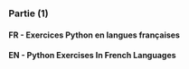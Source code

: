 <h3> Partie (1)</h3>
<h4>FR - Exercices Python en langues françaises</h4>
<h4>EN - Python Exercises In French Languages</h4>